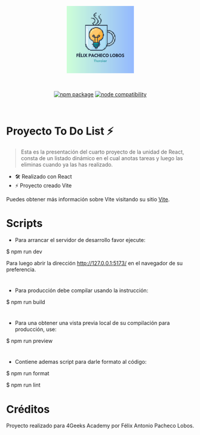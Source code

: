 <p align="center">
  <a href="https://github.com/Thoraker" target="_blank" rel="noopener noreferrer">
    <img width="180" src="src\assets\logo.svg" alt="Thoraker logo">
  </a>
</p>
<br/>
<p align="center">
  <a href="https://npmjs.com/package/vite"><img src="https://img.shields.io/npm/v/vite.svg" alt="npm package"></a>
  <a href="https://nodejs.org/en/about/releases/"><img src="https://img.shields.io/node/v/vite.svg" alt="node compatibility"></a>
</p>
<br/>

# Proyecto To Do List ⚡

> Esta es la presentación del cuarto proyecto de la unidad de React, consta de un listado dinámico en el cual anotas tareas y luego las eliminas cuando ya las has realizado.

- 🛠️ Realizado con React
- ⚡️ Proyecto creado Vite

Puedes obtener más información sobre Vite visitando su sitio [Vite](https://es.vitejs.dev).

# Scripts

- Para arrancar el servidor de desarrollo favor ejecute:

$ npm run dev

Para luego abrir la dirección http://127.0.0.1:5173/ en el navegador de su preferencia.

#

- Para producción debe compilar usando la instrucción:

$ npm run build

#

- Para una obtener una vista previa local de su compilación para producción, use:

$ npm run preview

#

- Contiene ademas script para darle formato al código:

$ npm run format

$ npm run lint

#

# Créditos

Proyecto realizado para 4Geeks Academy por Félix Antonio Pacheco Lobos.
